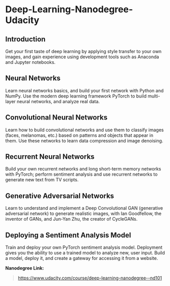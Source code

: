 # Deep-Learning-Nanodegree-Udacity

## Introduction 
Get your first taste of deep learning by applying style transfer to your own images, and gain experience using development tools such as Anaconda and Jupyter notebooks.

## Neural Networks
Learn neural networks basics, and build your first network with Python and NumPy. Use the modern deep learning framework PyTorch to build multi-layer neural networks, and analyze real data.

## Convolutional Neural Networks
Learn how to build convolutional networks and use them to classify images (faces, melanomas, etc.) based on patterns and objects that appear in them. Use these networks to learn data compression and image denoising.

## Recurrent Neural Networks
Build your own recurrent networks and long short-term memory networks with PyTorch; perform sentiment analysis and use recurrent networks to generate new text from TV scripts.

## Generative Adversarial Networks
Learn to understand and implement a Deep Convolutional GAN (generative adversarial network) to generate realistic images, with Ian Goodfellow, the inventor of GANs, and Jun-Yan Zhu, the creator of CycleGANs.

## Deploying a Sentiment Analysis Model
Train and deploy your own PyTorch sentiment analysis model. Deployment gives you the ability to use a trained model to analyze new, user input. Build a model, deploy it, and create a gateway for accessing it from a website.


 **Nanodegree Link:**
> https://www.udacity.com/course/deep-learning-nanodegree--nd101
